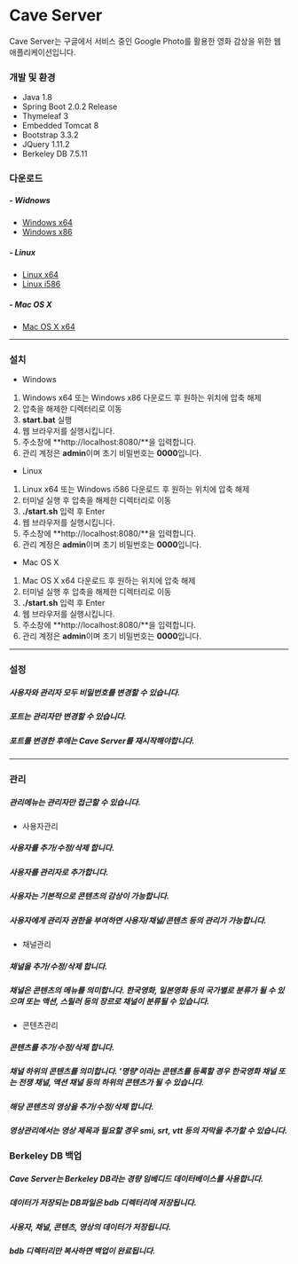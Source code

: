 # Cave Server

Cave Server는 구글에서 서비스 중인 Google Photo를 활용한 영화 감상을 위한 웹 애플리케이션입니다.

### 개발 및 환경
 * Java 1.8
 * Spring Boot 2.0.2 Release 
 * Thymeleaf 3
 * Embedded Tomcat 8
 * Bootstrap 3.3.2
 * JQuery 1.11.2
 * Berkeley DB 7.5.11

### 다운로드
##### - Widnows
* [Windows x64](https://drive.google.com/open?id=19pGMEOfaW32PBcvqR-1TZAB4U4Z_pNDb)
* [Windows x86](https://drive.google.com/open?id=1BGVf1rOBw3nnsSden7bfDli7QICee9Rz)

##### - Linux
* [Linux x64](https://drive.google.com/open?id=1vGVh-dBAadwfu6rJPvVG1UUsiP6M4qsa)
* [Linux i586](https://drive.google.com/open?id=1Nicl-CgQMtXKpdsT9gfieKTOCkVS1nl3)

##### - Mac OS X
* [Mac OS X x64](https://drive.google.com/open?id=1CoWOkx0l6dCLNlS5tGKSaM6m1xXAeH9e)

***

### 설치
- Windows
1. Windows x64 또는 Windows x86 다운로드 후 원하는 위치에 압축 해제
2. 압축을 해제한 디렉터리로 이동
3. **start.bat** 실행
4. 웹 브라우저를 실행시킵니다.
5. 주소창에 **http://localhost:8080/**을 입력합니다.
6. 관리 계정은 **admin**이며 초기 비밀번호는 **0000**입니다.

- Linux
1. Linux x64 또는 Windows i586 다운로드 후 원하는 위치에 압축 해제
2. 터미널 실행 후 압축을 해제한 디렉터리로 이동
3. **./start.sh** 입력 후 Enter
4. 웹 브라우저를 실행시킵니다.
5. 주소창에 **http://localhost:8080/**을 입력합니다.
6. 관리 계정은 **admin**이며 초기 비밀번호는 **0000**입니다.

- Mac OS X
1. Mac OS X x64 다운로드 후 원하는 위치에 압축 해제
2. 터미널 실행 후 압축을 해제한 디렉터리로 이동
3. **./start.sh** 입력 후 Enter
4. 웹 브라우저를 실행시킵니다.
5. 주소창에 **http://localhost:8080/**을 입력합니다.
6. 관리 계정은 **admin**이며 초기 비밀번호는 **0000**입니다.

***

### 설정 
##### 사용자와 관리자 모두 비밀번호를 변경할 수 있습니다.
##### 포트는 관리자만 변경할 수 있습니다. 
##### 포트를 변경한 후에는 Cave Server를 재시작해야합니다.

***

### 관리
##### 관리메뉴는 관리자만 접근할 수 있습니다.

- 사용자관리
##### 사용자를 **추가/수정/삭제** 합니다.
##### 사용자를 관리자로 추가합니다.
##### 사용자는 기본적으로 콘텐츠의 감상이 가능합니다.
##### 사용자에게 관리자 권한을 부여하면 사용자/채널/콘텐츠 등의 관리가 가능합니다.

- 채널관리
##### 채널을 **추가/수정/삭제** 합니다.
##### 채널은 콘텐츠의 메뉴를 의미합니다. 한국영화, 일본영화 등의 국가별로 분류가 될 수 있으며 또는 액션, 스릴러 등의 장르로 채널이 분류될 수 있습니다. 

- 콘텐츠관리
##### 콘텐츠를 **추가/수정/삭제** 합니다.
##### 채널 하위의 콘텐츠를 의미합니다. '명량'이라는 콘텐츠를 등록할 경우 한국영화 채널 또는 전쟁 채널, 액션 채널 등의 하위의 콘텐츠가 될 수 있습니다.
##### 해당 콘텐츠의 영상을 추가/수정/삭제 합니다.
##### 영상관리에서는 영상 제목과 필요할 경우 smi, srt, vtt 등의 자막을 추가할 수 있습니다.

### Berkeley DB 백업
##### Cave Server는 Berkeley DB라는 경량 임베디드 데이터베이스를 사용합니다. 
##### 데이터가 저장되는 DB파일은 **bdb** 디렉터리에 저장됩니다.
##### 사용자, 채널, 콘텐츠, 영상의 데이터가 저장됩니다.
##### bdb 디렉터리만 복사하면 백업이 완료됩니다. 
